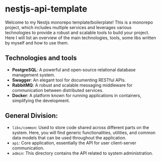 # nestjs-api-template

Welcome to my Nestjs monorepo template/boilerplate! This is a monorepo project, which includes multiple services and leverages various technologies to provide a robust and scalable tools to build your project. Here I will list an overview of the main technologies, tools, some libs written by myself and how to use them.

## Technologies and tools

- **PostgreSQL**: A powerful and open-source relational database management system.
- **Swagger**: An elegant tool for documenting RESTful APIs.
- **RabbitMQ**: A robust and scalable messaging middleware for communication between distributed services.
- **Docker**: A platform known for running applications in containers, simplifying the development.

## General Division:

- `libs/common`: Used to store code shared across different parts on the system. Here, you will find generic functionalities, utilities, and common data models that can be used throughout the application.
- `api`: Core application, essentially the API for user client-server communication.
- `admin`: This directory contains the API related to system administration.
